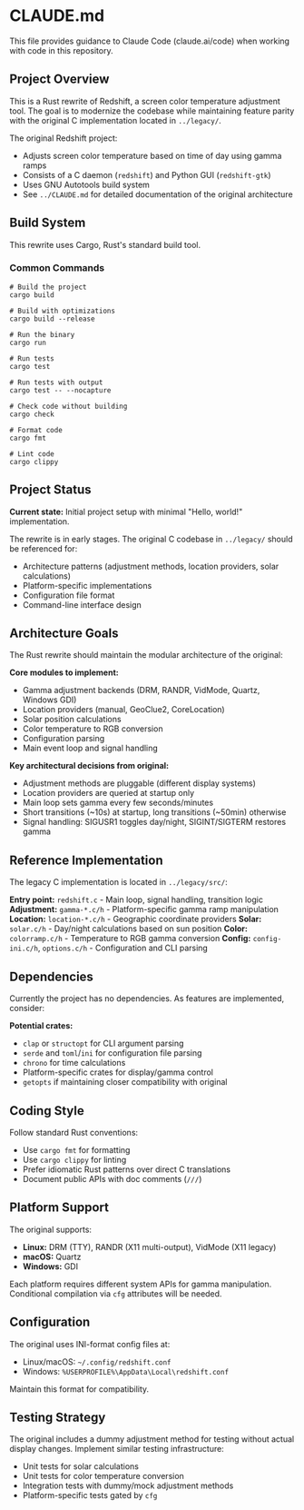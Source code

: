 # CLAUDE.md

This file provides guidance to Claude Code (claude.ai/code) when working with code in this repository.

## Project Overview

This is a Rust rewrite of Redshift, a screen color temperature adjustment tool. The goal is to modernize the codebase while maintaining feature parity with the original C implementation located in `../legacy/`.

The original Redshift project:
- Adjusts screen color temperature based on time of day using gamma ramps
- Consists of a C daemon (`redshift`) and Python GUI (`redshift-gtk`)
- Uses GNU Autotools build system
- See `../CLAUDE.md` for detailed documentation of the original architecture

## Build System

This rewrite uses Cargo, Rust's standard build tool.

### Common Commands

```shell
# Build the project
cargo build

# Build with optimizations
cargo build --release

# Run the binary
cargo run

# Run tests
cargo test

# Run tests with output
cargo test -- --nocapture

# Check code without building
cargo check

# Format code
cargo fmt

# Lint code
cargo clippy
```

## Project Status

**Current state:** Initial project setup with minimal "Hello, world!" implementation.

The rewrite is in early stages. The original C codebase in `../legacy/` should be referenced for:
- Architecture patterns (adjustment methods, location providers, solar calculations)
- Platform-specific implementations
- Configuration file format
- Command-line interface design

## Architecture Goals

The Rust rewrite should maintain the modular architecture of the original:

**Core modules to implement:**
- Gamma adjustment backends (DRM, RANDR, VidMode, Quartz, Windows GDI)
- Location providers (manual, GeoClue2, CoreLocation)
- Solar position calculations
- Color temperature to RGB conversion
- Configuration parsing
- Main event loop and signal handling

**Key architectural decisions from original:**
- Adjustment methods are pluggable (different display systems)
- Location providers are queried at startup only
- Main loop sets gamma every few seconds/minutes
- Short transitions (~10s) at startup, long transitions (~50min) otherwise
- Signal handling: SIGUSR1 toggles day/night, SIGINT/SIGTERM restores gamma

## Reference Implementation

The legacy C implementation is located in `../legacy/src/`:

**Entry point:** `redshift.c` - Main loop, signal handling, transition logic
**Adjustment:** `gamma-*.c/h` - Platform-specific gamma ramp manipulation
**Location:** `location-*.c/h` - Geographic coordinate providers
**Solar:** `solar.c/h` - Day/night calculations based on sun position
**Color:** `colorramp.c/h` - Temperature to RGB gamma conversion
**Config:** `config-ini.c/h`, `options.c/h` - Configuration and CLI parsing

## Dependencies

Currently the project has no dependencies. As features are implemented, consider:

**Potential crates:**
- `clap` or `structopt` for CLI argument parsing
- `serde` and `toml`/`ini` for configuration file parsing
- `chrono` for time calculations
- Platform-specific crates for display/gamma control
- `getopts` if maintaining closer compatibility with original

## Coding Style

Follow standard Rust conventions:
- Use `cargo fmt` for formatting
- Use `cargo clippy` for linting
- Prefer idiomatic Rust patterns over direct C translations
- Document public APIs with doc comments (`///`)

## Platform Support

The original supports:
- **Linux:** DRM (TTY), RANDR (X11 multi-output), VidMode (X11 legacy)
- **macOS:** Quartz
- **Windows:** GDI

Each platform requires different system APIs for gamma manipulation. Conditional compilation via `cfg` attributes will be needed.

## Configuration

The original uses INI-format config files at:
- Linux/macOS: `~/.config/redshift.conf`
- Windows: `%USERPROFILE%\AppData\Local\redshift.conf`

Maintain this format for compatibility.

## Testing Strategy

The original includes a dummy adjustment method for testing without actual display changes. Implement similar testing infrastructure:
- Unit tests for solar calculations
- Unit tests for color temperature conversion
- Integration tests with dummy/mock adjustment methods
- Platform-specific tests gated by `cfg`
